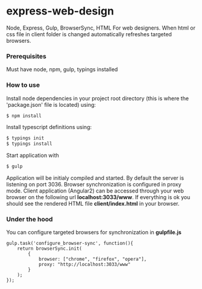 # express-web-design
Node, Express, Gulp, BrowserSync, HTML
For web designers. When html or css file in client folder is changed automatically refreshes targeted browsers.

### Prerequisites
Must have node, npm, gulp, typings installed

### How to use
Install node dependencies in your project root directory (this is where the 'package.json' file is located) using:
```sh
$ npm install
``` 
Install typescript definitions using:
```sh
$ typings init
$ typings install
```

Start application with 
```sh
$ gulp
```

Application will be initialy compiled and started. By default the server is listening on port 3036. Browser synchronization is configured in proxy mode. Client application (Angular2) can be accessed through your web browser on the following url **localhost:3033/www**. If everything is ok you should see the rendered HTML file **client/index.html** in your browser.

### Under the hood

You can configure targeted browsers for synchronization in **gulpfile.js**
```
gulp.task('configure_browser-sync', function(){
    return browserSync.init(
        {
            browser: ["chrome", "firefox", "opera"],
            proxy: "http://localhost:3033/www"                       
        }
    );
});
```